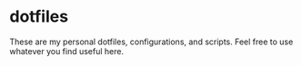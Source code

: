 # dotfiles

These are my personal dotfiles, configurations, and scripts. Feel free to use whatever you find useful here.
